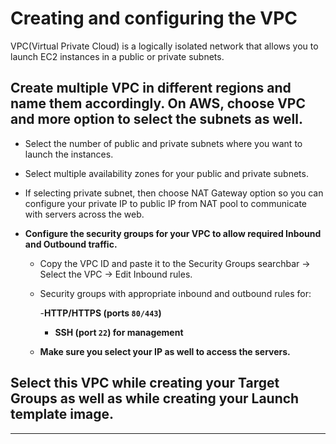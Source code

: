 # Creating and configuring the VPC

VPC(Virtual Private Cloud) is a logically isolated network that allows you to launch EC2 instances in a public or private subnets.

## Create multiple VPC in different regions and name them accordingly. On AWS, choose VPC and more option to select the subnets as well.

- Select the number of public and private subnets where you want to launch the instances.

- Select multiple availability zones for your public and private subnets.

- If selecting private subnet, then choose NAT Gateway option so you can configure your private IP to public IP from NAT pool to communicate with servers across the web.

- **Configure the security groups for your VPC to allow required Inbound and Outbound traffic.**

  - Copy the VPC ID and paste it to the Security Groups searchbar -> Select the VPC -> Edit Inbound rules.

  - Security groups with appropriate inbound and outbound rules for:

    -**HTTP/HTTPS (ports `80/443`)**

    - **SSH (port `22`) for management**

  - **Make sure you select your IP as well to access the servers.**

## Select this VPC while creating your Target Groups as well as while creating your Launch template image.

---
